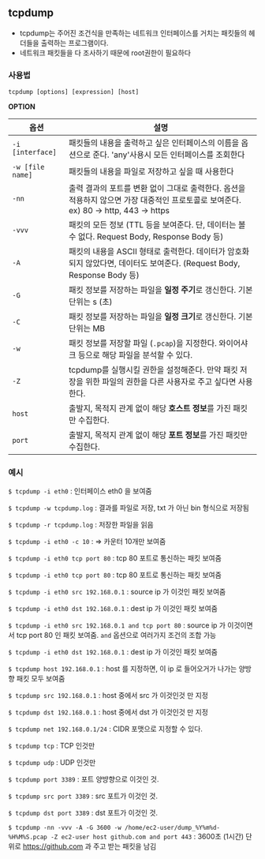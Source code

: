 ## tcpdump

- tcpdump는 주어진 조건식을 만족하는 네트워크 인터페이스를 거치는 패킷들의 헤더들을 출력하는 프로그램이다.
- 네트워크 패킷들을 다 조사하기 때문에 root권한이 필요하다



### 사용법

`tcpdump [options] [expression] [host]`



**OPTION**

| 옵션             | 설명                                                         |
| ---------------- | ------------------------------------------------------------ |
| `-i [interface]` | 패킷들의 내용을 출력하고 싶은 인터페이스의 이름을 옵션으로 준다. 'any'사용시 모든 인터페이스를 조회한다 |
| `-w [file name]` | 패킷들의 내용을 파일로 저장하고 싶을 때 사용한다             |
| `-nn`            | 출력 결과의 포트를 변환 없이 그대로 출력한다. 옵션을 적용하지 않으면 가장 대중적인 프로토콜로 보여준다. ex) 80 -> http, 443 -> https |
| `-vvv`           | 패킷의 모든 정보 (TTL 등을 보여준다. 단, 데이터는 볼 수 없다. Request Body, Response Body 등) |
| `-A`             | 패킷의 내용을 ASCII 형태로 출력한다. 데이터가 암호화 되지 않았다면, 데이터도 보여준다. (Request Body, Response Body 등) |
| `-G`             | 패킷 정보를 저장하는 파일을 **일정 주기**로 갱신한다. 기본 단위는 s (초) |
| `-C`             | 패킷 정보를 저장하는 파일을 **일정 크기**로 갱신한다. 기본 단위는 MB |
| `-w`             | 패킷 정보를 저장할 파일 (`.pcap`)을 지정한다. 와이어샤크 등으로 해당 파일을 분석할 수 있다. |
| `-Z`             | tcpdump를 실행시킬 권한을 설정해준다. 만약 패킷 저장을 위한 파일의 권한을 다른 사용자로 주고 싶다면 사용한다. |
| `host`           | 출발지, 목적지 관계 없이 해당 **호스트 정보**를 가진 패킷만 수집한다. |
| `port`           | 출발지, 목적지 관계 없이 해당 **포트 정보**를 가진 패킷만 수집한다. |



### 예시

`$ tcpdump -i eth0` : 인터페이스 eth0 을 보여줌

`$ tcpdump -w tcpdump.log` :  결과를 파일로 저장, txt 가 아닌 bin 형식으로 저장됨

`$ tcpdump -r tcpdump.log` : 저장한 파일을 읽음

`$ tcpdump -i eth0 -c 10` : => 카운터 10개만 보여줌

`$ tcpdump -i eth0 tcp port 80` : tcp 80 포트로 통신하는 패킷 보여줌

`$ tcpdump -i eth0 tcp port 80` : tcp 80 포트로 통신하는 패킷 보여줌

`$ tcpdump -i eth0 src 192.168.0.1` : source ip 가 이것인 패킷 보여줌

`$ tcpdump -i eth0 dst 192.168.0.1` : dest ip 가 이것인 패킷 보여줌

`$ tcpdump -i eth0 src 192.168.0.1 and tcp port 80` : source ip 가 이것이면서 tcp port 80 인 패킷 보여줌. `and` 옵션으로 여러가지 조건의 조합 가능

`$ tcpdump -i eth0 dst 192.168.0.1` : dest ip 가 이것인 패킷 보여줌

`$ tcpdump host 192.168.0.1` : host 를 지정하면, 이 ip 로 들어오거가 나가는 양방향 패킷 모두 보여줌

`$ tcpdump src 192.168.0.1` : host 중에서 src 가 이것인것 만 지정

`$ tcpdump dst 192.168.0.1` :  host 중에서 dst 가 이것인것 만 지정

`$ tcpdump net 192.168.0.1/24` : CIDR 포맷으로 지정할 수 있다.

`$ tcpdump tcp` :  TCP 인것만

`$ tcpdump udp` :  UDP 인것만

`$ tcpdump port 3389` : 포트 양뱡향으로 이것인 것.

`$ tcpdump src port 3389` : src 포트가 이것인 것.

`$ tcpdump dst port 3389` : dst 포트가 이것인 것.

`$ tcpdump -nn -vvv -A -G 3600 -w /home/ec2-user/dump_%Y%m%d-%H%M%S.pcap -Z ec2-user host github.com and port 443` : 3600초 (1시간) 단위로 https://github.com 과 주고 받는 패킷을 남김

